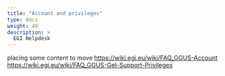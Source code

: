 ```yaml
---
title: "Account and privileges"
type: docs
weight: 40
description: >
  EGI Helpdesk 
---
```


placing some content to move
https://wiki.egi.eu/wiki/FAQ_GGUS-Account
https://wiki.egi.eu/wiki/FAQ_GGUS-Get-Support-Privileges

